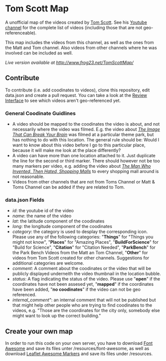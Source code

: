 # Tom Scott Map

A unofficial map of the videos created by [Tom Scott](https://www.tomscott.com/). See his [Youtube channel](https://www.youtube.com/user/enyay) for the complete list of videos (including those that are not geo-referenceable).

This map includes the videos from this channel, as well as the ones from the Matt and Tom channel. Also videos from other channels where he was involved can be included as well.

*Live version available at http://www.frog23.net/TomScottMap/*

## Contribute
To contribute (i.e. add coodinates to videos), clone this repository, edit data.json and create a pull request. You can take a look at the [Review Interface](http://www.frog23.net/TomScottMap/review.html) to see which videos aren't geo-referenced yet.

### General Coodinate Guidlines
- A video should be mapped to the coodinates the video is about, and not necessarily where the video was filmed. E.g. the video about *[The Image That Can Break Your Brain](https://www.youtube.com/watch?v=Wm8ZoVQ_OJo)* was filmed at a particular theme park, but has nothing to do with this location. The general rule should be: Would I want to know about this video before I go to this particular place, because it will make me look at the place differently?
- A video can have more than one location attached to it. Just duplicate the line for the second or third marker. There should however not be too many markers per video, e.g. adding the video about *[The Man Who Invented, Then Hated, Shopping Malls](https://www.youtube.com/watch?v=4F7WCutpsJw)* to every shopping mall around is not reasonable. 
- Videos from other channels that are not from Toms Channel or Matt & Toms Channel can be added if they are related to Tom.

### data.json Fields
- *id*: the youtube id of the video
- *name*: the name of the video
- *lat*: the latitude component of the coodinates
- *long*: the longitude component of the coodinates
- *category*: the category is used to desplay the corresponding icon. Please use any of the following categories: "**Things**" for "Things you might not know", "**Places**" for "Amazing Places", "**BuildForScience**" for "Build for Science", "**Citation**" for "Citation Needed", "**ParkBench**" for the Park Bench Videos from the Matt an Tom Channel, "**Other**" for videos from Tom Scott created for other channels. Suggestions for additional categories are welcome.
- *comment*: A comment about the coodinates or the video that will be publicly displayed underneith the video thumbnail in the location bubble.
- *status*: A flag indicating the status of the video. Please use "**open**" if the coordinates have not been assesed yet, "**mapped**" if the coordinates have been added, "**no coodinates**" if the video can not be geo referenced. 
- *internal_comment"*: an internal comment that will not be published but that might help other people who are trying to find coodinates to the videos, e.g. "Those are the coordinates for the city only, somebody else might want to look up the correct building."


## Create your own map
In order to run this code on your own server, you have to download [Font Awesome](http://fontawesome.io/) and save its files unter /resources/font-awesome, as well as download [Leaflet Awesome Markers](https://github.com/lvoogdt/Leaflet.awesome-markers) and save its files under /resources.
